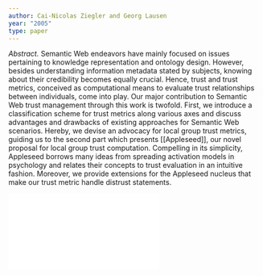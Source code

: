 ```yaml
---
author: Cai-Nicolas Ziegler and Georg Lausen
year: "2005"
type: paper
---
```

*Abstract.* 
Semantic Web endeavors have mainly focused on issues pertaining to knowledge representation and ontology design. However, besides understanding information metadata stated by subjects, knowing about their credibility becomes equally crucial. Hence, trust and trust metrics, conceived as computational means to evaluate trust relationships between individuals, come into play. Our major contribution to Semantic Web trust management through this work is twofold. First, we introduce a classification scheme for trust metrics along various axes and discuss advantages and drawbacks of existing approaches for Semantic Web scenarios. Hereby, we devise an advocacy for local group trust metrics, guiding us to the second part which presents [[Appleseed]], our novel proposal for local group trust computation. Compelling in its simplicity, Appleseed borrows many ideas from spreading activation models in psychology and relates their concepts to trust evaluation in an intuitive fashion. Moreover, we provide extensions for the Appleseed nucleus that make our trust metric handle distrust statements.

![](../../../../meri-public/garden/28eb2c621035dab753656313d0b090f1.pdf)